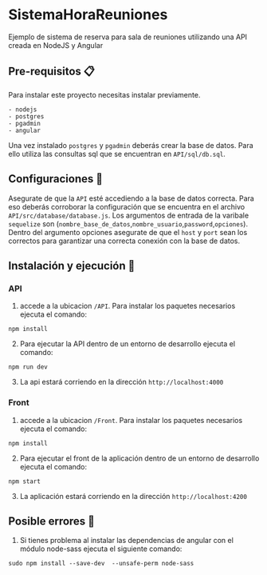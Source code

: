 # SistemaHoraReuniones
Ejemplo de sistema de reserva para sala de reuniones utilizando una API creada en NodeJS y Angular

## Pre-requisitos 📋
Para instalar este proyecto necesitas instalar previamente.
```
- nodejs
- postgres
- pgadmin
- angular
```

Una vez instalado `postgres` y `pgadmin` deberás crear la base de datos. Para ello utiliza las consultas sql que se encuentran en `API/sql/db.sql`.

## Configuraciones 🚀
Asegurate de que la `API` esté accediendo a la base de datos correcta. Para eso deberás corroborar la configuración que se encuentra en el archivo `API/src/database/database.js`. Los argumentos de entrada de la varibale `sequelize` son (`nombre_base_de_datos`,`nombre_usuario`,`password`,`opciones`). Dentro del argumento opciones asegurate de que el `host` y `port` sean los correctos para garantizar una correcta conexión con la base de datos.

## Instalación y ejecución 🔧
### API
1. accede a la ubicacion `/API`. Para instalar los paquetes necesarios ejecuta el comando:
```
npm install
```
2. Para ejecutar la API dentro de un entorno de desarrollo ejecuta el comando:
```
npm run dev
```
3. La api estará corriendo en la dirección `http://localhost:4000`
### Front
1. accede a la ubicacion `/Front`. Para instalar los paquetes necesarios ejecuta el comando:
```
npm install
```
2. Para ejecutar el front de la aplicación dentro de un entorno de desarrollo ejecuta el comando:
```
npm start
```
3. La aplicación estará corriendo en la dirección `http://localhost:4200`

## Posible errores 🔩
1. Si tienes problema al instalar las dependencias de angular con el módulo node-sass ejecuta el siguiente comando:
```
sudo npm install --save-dev  --unsafe-perm node-sass
```
